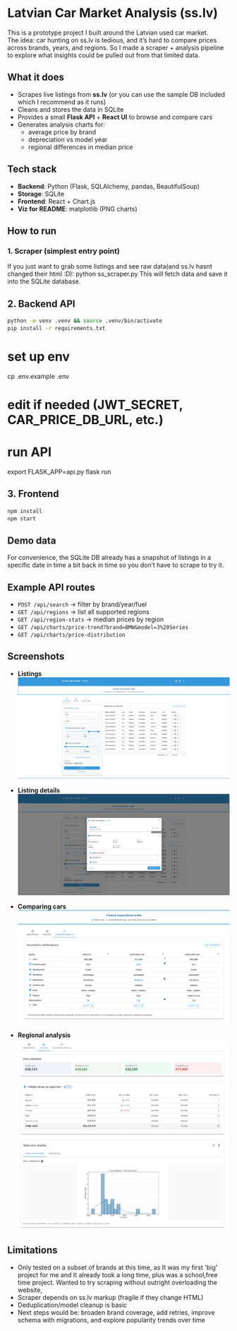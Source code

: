 # Latvian Car Market Analysis (ss.lv)

This is a prototype project I built around the Latvian used car market.  
The idea: car hunting on ss.lv is tedious, and it’s hard to compare prices across brands, years, and regions. So I made a scraper + analysis pipeline to explore what insights could be pulled out from that limited data.

## What it does
- Scrapes live listings from **ss.lv** (or you can use the sample DB included which I recommend as it runs)
- Cleans and stores the data in SQLite
- Provides a small **Flask API** + **React UI** to browse and compare cars
- Generates analysis charts for:
  - average price by brand
  - depreciation vs model year
  - regional differences in median price

## Tech stack
- **Backend**: Python (Flask, SQLAlchemy, pandas, BeautifulSoup)
- **Storage**: SQLite
- **Frontend**: React + Chart.js
- **Viz for README**: matplotlib (PNG charts)

## How to run

### 1. Scraper (simplest entry point)
If you just want to grab some listings and see raw data(and ss.lv hasnt changed their html :D):
python ss_scraper.py
This will fetch data and save it into the SQLite database.

## 2. Backend API
```bash
python -m venv .venv && source .venv/bin/activate
pip install -r requirements.txt
```

# set up env
cp .env.example .env
# edit if needed (JWT_SECRET, CAR_PRICE_DB_URL, etc.)

# run API
export FLASK_APP=api.py
flask run

## 3. Frontend
```bash
npm install
npm start
```

## Demo data
For convenience, the SQLite DB already has a snapshot of listings in a specific date in time a bit back in time so you don’t have to scrape to try it.

## Example API routes
- `POST /api/search` → filter by brand/year/fuel  
- `GET /api/regions` → list all supported regions  
- `GET /api/region-stats` → median prices by region  
- `GET /api/charts/price-trend?brand=BMW&model=3%20Series`  
- `GET /api/charts/price-distribution`

## Screenshots
- **Listings**  
  ![Main page listings](public/readme-assets/main_page.png)

- **Listing details**  
  ![Opening a car listing](public/readme-assets/main_page_scrape.png)

- **Comparing cars**  
  ![Car comparing](public/readme-assets/Compare.png)

- **Regional analysis**  
  ![Price by region](public/readme-assets/Analysis.png)

## Limitations
- Only tested on a subset of brands at this time, as It was my first 'big' project for me and It already took a long time, plus was a school,free time project. Wanted to try scraping without outright overloading the website,
- Scraper depends on ss.lv markup (fragile if they change HTML)  
- Deduplication/model cleanup is basic  
- Next steps would be: broaden brand coverage, add retries, improve schema with migrations, and explore popularity trends over time